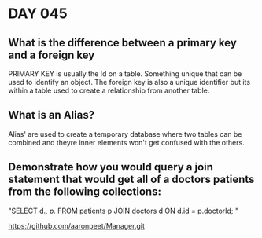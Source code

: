 # DAY 045

## What is the difference between a primary key and a foreign key

PRIMARY KEY is usually the Id on a table. Something unique that can be used to identify an object. The foreign key is also a unique identifier but its within a table used to create a relationship from another table.

## What is an Alias?

Alias' are used to create a temporary database where two tables can be combined and theyre inner elements won't get confused with the others. 

## Demonstrate how you would query a join statement that would get all of a doctors patients from the following collections:

"SELECT
d.*,
p.*
FROM patients p
JOIN doctors d ON d.id = p.doctorId;
"

https://github.com/aaronpeet/Manager.git